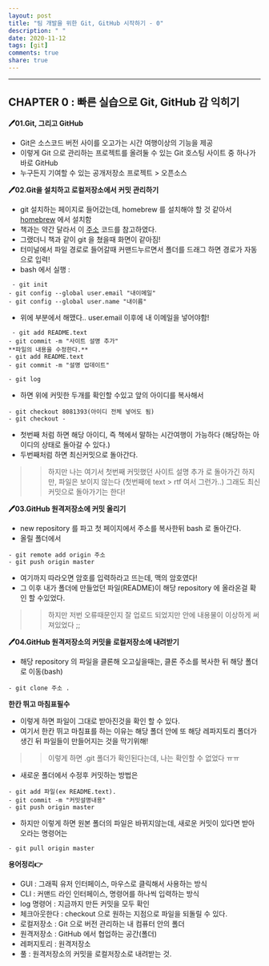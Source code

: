 ```yaml
---
layout: post
title: "팀 개발을 위한 Git, GitHub 시작하기 - 0"
description: " "
date: 2020-11-12
tags: [git]
comments: true
share: true
---
```



<hr/>

## CHAPTER 0 : 빠른 실습으로 Git, GitHub 감 익히기

**🖊01.Git, 그리고 GitHub**
- Git은 소스코드 버전 사이를 오고가는 시간 여행이상의 기능을 제공
- 이렇게 Git 으로 관리하는 프로젝트를 올려둘 수 있는 Git 호스팅 사이트 중 하나가 바로 GitHub
- 누구든지 기여할 수 있는 공개저장소 프로젝트 > 오픈소스

**🖊02.Git을 설치하고 로컬저장소에서 커밋 관리하기**
- git 설치하는 페이지로 들어갔는데, homebrew 를 설치해야 할 것 같아서 [homebrew](https://brew.sh/index_ko) 에서 설치함
- 책과는 약간 달라서 이 [주소](https://nillk.tistory.com/1) 코드를 참고하였다.
- 그랬더니 책과 같이 git 을 쳤을때 화면이 같아짐!
- 터미널에서 파일 경로로 들어갈때 커맨드누르면서 폴더를 드래그 하면 경로가 자동으로 입력!
- bash 에서 실행 : 

<pre><code> - git init
- git config --global user.email "내이메일"
- git config --global user.name "내이름"
</pre></code>

- 위에 부분에서 해맸다.. user.email 이후에 내 이메일을 넣어야함!

<pre><code> - git add README.text
- git commit -m "사이트 설명 추가"
**파일의 내용을 수정한다.**
- git add README.text
- git commit -m "설명 업데이트"
</pre></code>


<pre><code>- git log </pre></code>

- 하면 위에 커밋한 두개를 확인할 수있고 앞의 아이디를 복사해서 

<pre><code>- git checkout 8081393(아이디 전체 넣어도 됨) 
- git checkout -
</pre></code>

- 첫번째 처럼 하면 해당 아이디, 즉 책에서 말하는 시간여행이 가능하다 (해당하는 아이디의 상태로 돌아갈 수 있다.)
- 두번째처럼 하면 최신커밋으로 돌아간다.

>> 하지만 나는 여기서 첫번째 커밋했던 사이트 설명 추가 로 돌아가긴 하지만, 파일은 보이지 않는다 (첫번째에 text > rtf 여서 그런가..)
>> 그래도 최신커밋으로 돌아가기는 한다!

**🖊03.GitHub 원격저장소에 커밋 올리기**
- new repository 를 파고 첫 페이지에서 주소를 복사한뒤 bash 로 돌아간다.
- 올릴 폴더에서 

<pre><code>- git remote add origin 주소 
- git push origin master
</pre></code>

- 여기까지 따라오면 암호를 입력하라고 뜨는데, 맥의 암호였다!
- 그 이후 내가 폴더에 만들었던 파일(README)이 해당 repository 에 올라온걸 확인 할 수있었다.

>> 하지만 저번 오류때문인지 잘 업로드 되었지만 안에 내용물이 이상하게 써져있었다 ;;

**🖊04.GitHub 원격저장소의 커밋을 로컬저장소에 내려받기**
- 해당 repository 의 파일을 클론해 오고싶을때는, 클론 주소를 복사한 뒤 해당 폴더로 이동(bash)

<pre><code>- git clone 주소 .
</pre></code>

**한칸 뛰고 마침표필수**
- 이렇게 하면 파일이 그대로 받아진것을 확인 할 수 있다.
- 여기서 한칸 뛰고 마침표를 하는 이유는 해당 폴더 안에 또 해당 레파지토리 폴더가 생긴 뒤 파일들이 만들어지는 것을 막기위해!

>> 이렇게 하면 .git 폴더가 확인된다는데, 나는 확인할 수 없었다 ㅠㅠ

- 새로운 폴더에서 수정후 커밋하는 방법은 

<pre><code>- git add 파일(ex README.text).
- git commit -m "커밋설명내용"
- git push origin master
</pre></code>

- 하지만 이렇게 하면 원본 폴더의 파일은 바뀌지않는데, 새로운 커밋이 있다면 받아오라는 명령어는 

<pre><code>- git pull origin master
</pre></code>


**용어정리👉**
- GUI : 그래픽 유저 인터페이스, 마우스로 클릭해서 사용하는 방식
- CLI : 커맨드 라인 인터페이스, 명령어를 하나씩 입력하는 방식
- log 명령어 : 지금까지 만든 커밋을 모두 확인
- 체크아웃한다 : checkout 으로 원하는 지점으로 파일을 되돌릴 수 있다.
- 로컬저장소 : Git 으로 버전 관리하는 내 컴퓨터 안의 폴더
- 원격저장소 : GitHub 에서 협업하는 공간(폴더)
- 레퍼지토리 : 원격저장소
- 풀 : 원격저장소의 커밋을 로컬저장소로 내려받는 것.



